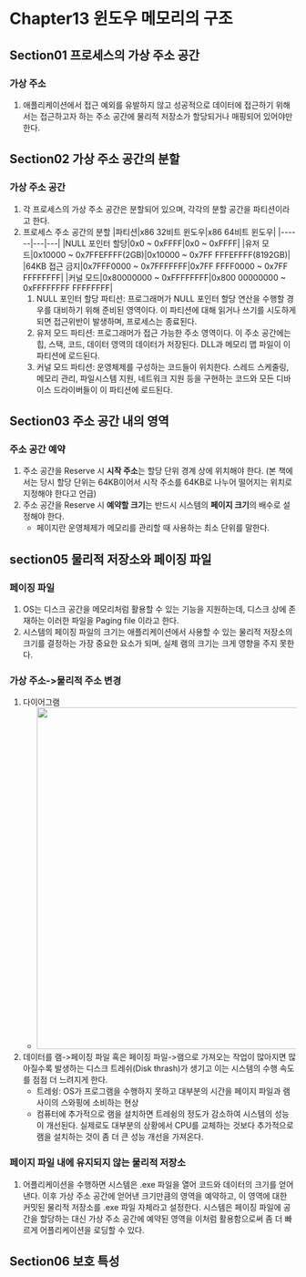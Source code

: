 # Chapter13 윈도우 메모리의 구조
## Section01 프로세스의 가상 주소 공간
### 가상 주소
1. 애플리케이션에서 접근 예외를 유발하지 않고 성공적으로 데이터에 접근하기 위해서는 접근하고자 하는 주소 공간에 물리적 저장소가 할당되거나 매핑되어 있어야만 한다.

## Section02 가상 주소 공간의 분할
### 가상 주소 공간
1. 각 프로세스의 가상 주소 공간은 분할되어 있으며, 각각의 분할 공간을 파티션이라고 한다.
2. 프로세스 주소 공간의 분할
    |파티션|x86 32비트 윈도우|x86 64비트 윈도우|
    |------|---|---|
    |NULL 포인터 할당|0x0 ~ 0xFFFF|0x0 ~ 0xFFFF|
    |유저 모드|0x10000 ~ 0x7FFEFFFF(2GB)|0x10000 ~ 0x7FF FFFEFFFF(8192GB)|
    |64KB 접근 금지|0x7FFF0000 ~ 0x7FFFFFFF|0x7FF FFFF0000 ~ 0x7FF FFFFFFFF|
    |커널 모드|0x80000000 ~ 0xFFFFFFFF|0x800 00000000 ~ 0xFFFFFFFF FFFFFFFF|
    1) NULL 포인터 할당 파티션: 프로그래머가 NULL 포인터 할당 연산을 수행할 경우를 대비하기 위해 준비된 영역이다. 이 파티션에 대해 읽거나 쓰기를 시도하게 되면 접근위반이 발생하며, 프로세스는 종료된다.
    2) 유저 모드 파티션: 프로그래머가 접근 가능한 주소 영역이다. 이 주소 공간에는 힙, 스택, 코드, 데이터 영역의 데이터가 저장된다. DLL과 메모리 맵 파일이 이 파티션에 로드된다. 
    3) 커널 모드 파티션: 운영체제를 구성하는 코드들이 위치한다. 스레드 스케줄링, 메모리 관리, 파일시스템 지원, 네트워크 지원 등을 구현하는 코드와 모든 디바이스 드라이버들이 이 파티션에 로드된다.

## Section03 주소 공간 내의 영역
### 주소 공간 예약
1. 주소 공간을 Reserve 시 **시작 주소**는 할당 단위 경계 상에 위치해야 한다. (본 책에서는 당시 할당 단위는 64KB이어서 시작 주소를 64KB로 나누어 떨어지는 위치로 지정해야 한다고 언급)
2. 주소 공간을 Reserve 시 **예약할 크기**는 반드시 시스템의 **페이지 크기**의 배수로 설정해야 한다.
    * 페이지란 운영체제가 메모리를 관리할 때 사용하는 최소 단위를 말한다.

## section05 물리적 저장소와 페이징 파일
### 페이징 파일
1. OS는 디스크 공간을 메모리처럼 활용할 수 있는 기능을 지원하는데, 디스크 상에 존재하는 이러한 파일을 Paging file 이라고 한다.
2. 시스템의 페이징 파일의 크기는 애플리케이션에서 사용할 수 있는 물리적 저장소의 크기를 결정하는 가장 중요한 요소가 되며, 실제 램의 크기는 크게 영향을 주지 못한다.

### 가상 주소->물리적 주소 변경
1. 다이어그램
    * <img width=600 src="https://user-images.githubusercontent.com/95362065/157368324-0a9fc2ea-4bfd-46db-8806-0f40bb73ded3.png">
2. 데이터를 램->페이징 파일 혹은 페이징 파일->램으로 가져오는 작업이 많아지면 많아질수록 발생하는 디스크 트레쉬(Disk thrash)가 생기고 이는 시스템의 수행 속도를 점점 더 느려지게 한다.
    * 트레슁: OS가 프로그램을 수행하지 못하고 대부분의 시간을 페이지 파일과 램 사이의 스와핑에 소비하는 현상
    * 컴퓨터에 추가적으로 램을 설치하면 트레슁의 정도가 감소하여 시스템의 성능이 개선된다. 실제로도 대부분의 상황에서 CPU를 교체하는 것보다 추가적으로 램을 설치하는 것이 좀 더 큰 성능 개선을 가져온다.

### 페이지 파일 내에 유지되지 않는 물리적 저장소
1. 어플리케이션을 수행하면 시스템은 .exe 파일을 열어 코드와 데이터의 크기를 얻어낸다. 이후 가상 주소 공간에 얻어낸 크기만큼의 영역을 예약하고, 이 영역에 대한 커밋된 물리적 저장소를 .exe 파일 자체라고 설정한다. 시스템은 페이징 파일에 공간을 할당하는 대신 가상 주소 공간에 예약된 영역을 이처럼 활용함으로써 좀 더 빠르게 어플리케이션을 로딩할 수 있다.

## Section06 보호 특성
